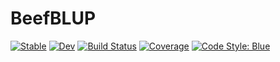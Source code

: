 # BeefBLUP

[![Stable](https://img.shields.io/badge/docs-stable-blue.svg)](https://MillironX.github.io/BeefBLUP.jl/stable) [![Dev](https://img.shields.io/badge/docs-dev-blue.svg)](https://MillironX.github.io/BeefBLUP.jl/dev) [![Build Status](https://travis-ci.com/MillironX/BeefBLUP.jl.svg?branch=master)](https://travis-ci.com/MillironX/BeefBLUP.jl) [![Coverage](https://codecov.io/gh/MillironX/BeefBLUP.jl/branch/master/graph/badge.svg)](https://codecov.io/gh/MillironX/BeefBLUP.jl) [![Code Style: Blue](https://img.shields.io/badge/code%20style-blue-4495d1.svg)](https://github.com/invenia/BlueStyle)
